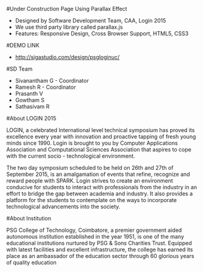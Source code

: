 #Under Construction Page Using Parallax Effect

- Designed by Software Development Team, CAA, Login 2015
- We use third party library called parallax.js
- Features: Responsive Design, Cross Browser Support, HTML5, CSS3

#DEMO LINK

- http://sigastudio.com/design/psgloginuc/

#SD Team

- Sivanantham G - Coordinator
- Ramesh R - Coordinator
- Prasanth V
- Gowtham S
- Sathasivam R

#About LOGIN 2015

LOGIN, a celebrated International level technical symposium has proved its excellence every year with innovation and proactive tapping of fresh young minds since 1990. Login is brought to you by Computer Applications Association and Computational Sciences Association that aspires to cope with the current socio - technological environment.

The two day symposium scheduled to be held on 26th and 27th of September 2015, is an amalgamation of events that refine, recognize and reward people with SPARK. Login strives to create an environment conducive for students to interact with professionals from the industry in an effort to bridge the gap between academia and industry. It also provides a platform for the students to contemplate on the ways to incorporate technological advancements into the society.

#About Institution

PSG College of Technology, Coimbatore, a premier government aided autonomous institution established in the year 1951, is one of the many educational institutions nurtured by PSG & Sons Charities Trust. Equipped with latest facilities and excellent infrastructure, the college has earned its place as an ambassador of the education sector through 60 glorious years of quality education
